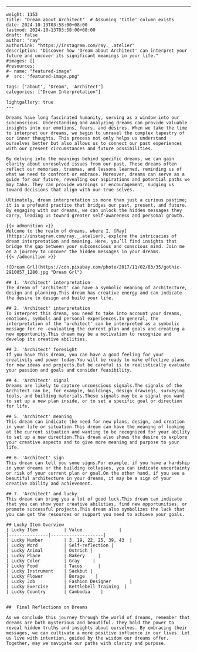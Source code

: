 ---
    weight: 1153
    title: "Dream about Architect"  # Assuming 'title' column exists
    date: 2024-10-13T03:58:00+08:00
    lastmod: 2024-10-13T03:58:00+08:00
    draft: false
    author: "ray"
    authorLink: "https://instagram.com/ray._.atelier"
    description: "Discover how 'Dream about Architect' can interpret your future and uncover its significant meanings in your life."
    #images: []
    #resources:
    #- name: "featured-image"
    #  src: "featured-image.png"
    
    tags: ['about', 'Dream', 'Architect']
    categories: ["Dream Interpretation"]
    
    lightgallery: true
    ---
    
    Dreams have long fascinated humanity, serving as a window into our subconscious. Understanding and analyzing dreams can provide valuable insights into our emotions, fears, and desires. When we take the time to interpret our dreams, we begin to unravel the complex tapestry of our inner thoughts. This process not only helps us understand ourselves better but also allows us to connect our past experiences with our present circumstances and future possibilities.
    
    By delving into the meanings behind specific dreams, we can gain clarity about unresolved issues from our past. These dreams often reflect our memories, traumas, and lessons learned, reminding us of what we need to confront or embrace. Moreover, dreams can serve as a guide for our future, revealing our aspirations and potential paths we may take. They can provide warnings or encouragement, nudging us toward decisions that align with our true selves.
    
    Ultimately, dream interpretation is more than just a curious pastime; it is a profound practice that bridges our past, present, and future. By engaging with our dreams, we can unlock the hidden messages they carry, leading us toward greater self-awareness and personal growth.
    
    {{< admonition >}}
    Welcome to the realm of dreams, where I, [Ray](https://instagram.com/ray._.atelier), explore the intricacies of dream interpretation and meaning. Here, you’ll find insights that bridge the gap between your subconscious and conscious mind. Join me on a journey to uncover the hidden messages in your dreams.
    {{< /admonition >}}
    
    ![Dream Grl](https://cdn.pixabay.com/photo/2017/11/02/03/35/gothic-2910057_1280.jpg "Dream Grl")
    
    ## 1. 'Architect' interpretation
    The dream of 'architect' can have a symbolic meaning of architecture, design and planning.This dream has creative energy and can indicate the desire to design and build your life.
    
    ## 2. 'Architect' interpretation
    To interpret this dream, you need to take into account your dreams, emotions, symbols and personal experiences.In general, the interpretation of the 'architect' can be interpreted as a symbolic message for re -evaluating the current plan and goals and creating a new opportunity.This dream may be a motivation to recognize and develop its creative abilities.
    
    ## 3. 'Architect' foresight
    If you have this dream, you can have a good feeling for your creativity and power today.You will be ready to make effective plans for new ideas and projects.But be careful is to realistically evaluate your passion and goals and consider feasibility.
    
    ## 4. 'Architect' signal
    Dreams are likely to capture unconscious signals.The signals of the Architect can be, for example, buildings, design drawings, surveying tools, and building materials.These signals may be a signal you want to set up a new plan inside, or to set a specific goal or direction for life.
    
    ## 5. 'Architect' meaning
    This dream can indicate the need for new plans, design, and creation in your life or situation.This dream can have the meaning of looking at the current situation and wanting to be recognized for your ability to set up a new direction.This dream also shows the desire to explore your creative aspects and to give more meaning and purpose to your life.
    
    ## 6. 'Architect' sign
    This dream can tell you some signs.For example, if you have a hardship in your dreams or the building collapses, you can indicate uncertainty or risk of your current plan or goal.On the other hand, if you see a beautiful architecture in your dreams, it may be a sign of your creative ability and achievement.
    
    ## 7. 'Architect' and lucky
    This dream can bring you a lot of good luck.This dream can indicate that you can show your creative abilities, find new opportunities, or promote successful projects.This dream also symbolizes the luck that you can get the resources or support you need to achieve your goals.
    
    ## Lucky Item Overview
    | Lucky Item          | Value              |
    |---------------|--------------------|
    | Lucky Number        | 3, 19, 22, 25, 39, 43  |
    | Lucky Word          | Self-reflection |
    | Lucky Animal        | Ostrich |
    | Lucky Place         | Bakery     |
    | Lucky Color         | Gray     |
    | Lucky Food          | Tacos      |
    | Lucky Instrument    | Sackbut |
    | Lucky Flower        | Borage    |
    | Lucky Job           | Fashion Designer       |
    | Lucky Exercise      | Kettlebell Training  |
    | Lucky Country       | Cambodia    |
    
    
    ##  Final Reflections on Dreams
    
    As we conclude this journey through the world of dreams, remember that dreams are both mysterious and beautiful. They hold the power to reveal hidden truths and insights about ourselves. By embracing their messages, we can cultivate a more positive influence in our lives. Let us live with intention, guided by the wisdom our dreams offer. Together, may we navigate our paths with clarity and purpose.
    